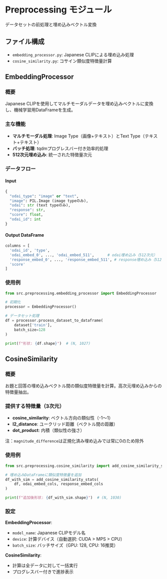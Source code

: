 # Preprocessing モジュール

データセットの前処理と埋め込みベクトル変換

## ファイル構成

- `embedding_processor.py`: Japanese CLIPによる埋め込み処理
- `cosine_similarity.py`: コサイン類似度特徴量計算

## EmbeddingProcessor

### 概要
Japanese CLIPを使用してマルチモーダルデータを埋め込みベクトルに変換し、機械学習用DataFrameを生成。

### 主な機能
- **マルチモーダル処理**: Image Type（画像+テキスト）とText Type（テキスト+テキスト）
- **バッチ処理**: tqdmプログレスバー付き効率的処理
- **512次元埋め込み**: 統一された特徴量次元

### データフロー

#### Input
```python
{
  "odai_type": "image" or "text",
  "image": PIL.Image (image typeのみ),
  "odai": str (text typeのみ),
  "response": str,
  "score": float,
  "odai_id": int
}
```

#### Output DataFrame
```python
columns = [
  'odai_id', 'type',
  'odai_embed_0', ..., 'odai_embed_511',      # odai埋め込み（512次元）
  'response_embed_0', ..., 'response_embed_511', # response埋め込み（512次元）
  'score'
]
```

### 使用例

```python
from src.preprocessing.embedding_processor import EmbeddingProcessor

# 初期化
processor = EmbeddingProcessor()

# データセット処理
df = processor.process_dataset_to_dataframe(
    dataset['train'], 
    batch_size=128
)

print(f"形状: {df.shape}")  # (N, 1027)
```

## CosineSimilarity

### 概要
お題と回答の埋め込みベクトル間の類似度特徴量を計算。高次元埋め込みからの特徴量抽出。

### 提供する特徴量（3次元）
- **cosine_similarity**: ベクトル方向の類似性（-1〜1）
- **l2_distance**: ユークリッド距離（ベクトル間の距離）
- **dot_product**: 内積（類似性の強さ）

注：`magnitude_difference`は正規化済み埋め込みでは常に0のため除外

### 使用例

```python
from src.preprocessing.cosine_similarity import add_cosine_similarity_stats

# 埋め込みDataFrameに類似度特徴量を追加
df_with_sim = add_cosine_similarity_stats(
    df, odai_embed_cols, response_embed_cols
)

print(f"追加後形状: {df_with_sim.shape}")  # (N, 1030)
```

### 設定

**EmbeddingProcessor**:
- `model_name`: Japanese CLIPモデル名
- `device`: 計算デバイス（自動選択: CUDA > MPS > CPU）
- `batch_size`: バッチサイズ（GPU: 128, CPU: 16推奨）

**CosineSimilarity**:
- 計算は全データに対して一括実行
- プログレスバー付きで進捗表示
